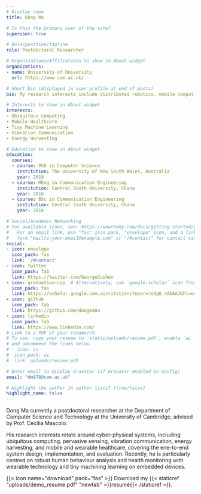 ```yaml
---
# Display name
title: Dong Ma

# Is this the primary user of the site?
superuser: true

# Role/position/tagline
role: Postdoctoral Researcher

# Organizations/Affiliations to show in About widget
organizations:
- name: University of University
  url: https://www.cam.ac.uk/

# Short bio (displayed in user profile at end of posts)
bio: My research interests include distributed robotics, mobile computing and programmable matter.

# Interests to show in About widget
interests:
- Ubiquitous Computing
- Mobile Healthcare
- Tiny Machine Learning
- Vibration Communication
- Energy Harvesting

# Education to show in About widget
education:
  courses:
  - course: PhD in Computer Science
    institution: The University of New South Wales, Australia
    year: 2019
  - course: MEng in Communication Engineering
    institution: Central South University, China
    year: 2016
  - course: BSc in Communication Engineering
    institution: Central South University, China
    year: 2014

# Social/Academic Networking
# For available icons, see: https://wowchemy.com/docs/getting-started/page-builder/#icons
#   For an email link, use "fas" icon pack, "envelope" icon, and a link in the
#   form "mailto:your-email@example.com" or "/#contact" for contact widget.
social:
- icon: envelope
  icon_pack: fas
  link: '/#contact'
- icon: twitter
  icon_pack: fab
  link: https://twitter.com/GeorgeCushen
- icon: graduation-cap  # Alternatively, use `google-scholar` icon from `ai` icon pack
  icon_pack: fas
  link: https://scholar.google.com.au/citations?user=roQg6_4AAAAJ&hl=en
- icon: github
  icon_pack: fab
  link: https://github.com/dongma0a
- icon: linkedin
  icon_pack: fab
  link: https://www.linkedin.com/
# Link to a PDF of your resume/CV.
# To use: copy your resume to `static/uploads/resume.pdf`, enable `ai` icons in `params.toml`, 
# and uncomment the lines below.
# - icon: cv
#  icon_pack: ai
#  link: uploads/resume.pdf

# Enter email to display Gravatar (if Gravatar enabled in Config)
email: "dm878@cam.ac.uk"

# Highlight the author in author lists? (true/false)
highlight_name: false
---
```


Dong Ma currently a postdoctoral researcher at the Department of Computer Science and Technology at the University of Cambridge, advised by Prof. Cecilia Mascolo. 

His research interests rotate around cyber-physical systems, including ubiquitous computing, pervasive sensing, vibration communication, energy harvesting, and mobile and wearable healthcare, covering the ene-to-end system design, implementation, and evaluation. Recently, he is particularly centred on robust human behaviour analysis and health monitoring with wearable technology and tiny machining learning on embedded devices.

{{< icon name="download" pack="fas" >}} Download my {{< staticref "uploads/demo_resume.pdf" "newtab" >}}resumé{{< /staticref >}}.
